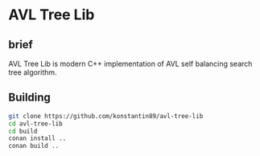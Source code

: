 # AVL Tree Lib

## brief

AVL Tree Lib is modern C++ implementation of AVL self balancing search tree algorithm.

## Building

``` bash
git clone https://github.com/konstantin89/avl-tree-lib
cd avl-tree-lib
cd build
conan install ..
conan build ..
```